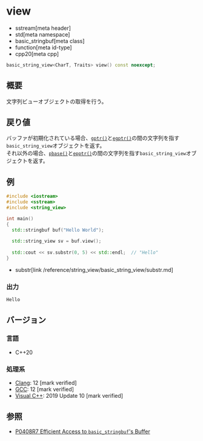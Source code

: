 # view
* sstream[meta header]
* std[meta namespace]
* basic_stringbuf[meta class]
* function[meta id-type]
* cpp20[meta cpp]

```cpp
basic_string_view<CharT, Traits> view() const noexcept;
```

## 概要
文字列ビューオブジェクトの取得を行う。

## 戻り値
バッファが初期化されている場合、[`gptr()`](/reference/streambuf/basic_streambuf/gptr.md)と[`egptr()`](/reference/streambuf/basic_streambuf/egptr.md)の間の文字列を指す`basic_string_view`オブジェクトを返す。  
それ以外の場合、[`pbase()`](/reference/streambuf/basic_streambuf/pbase.md)と[`epptr()`](/reference/streambuf/basic_streambuf/pptr.md)の間の文字列を指す`basic_string_view`オブジェクトを返す。

## 例
```cpp example
#include <iostream>
#include <sstream>
#include <string_view>

int main()
{
  std::stringbuf buf("Hello World");
  
  std::string_view sv = buf.view();
  
  std::cout << sv.substr(0, 5) << std::endl;  // "Hello"
}
```
* substr[link /reference/string_view/basic_string_view/substr.md]

### 出力
```
Hello
```

## バージョン
### 言語
- C++20

### 処理系
- [Clang](/implementation.md#clang): 12 [mark verified]
- [GCC](/implementation.md#gcc): 12 [mark verified]
- [Visual C++](/implementation.md#visual_cpp): 2019 Update 10 [mark verified]

## 参照
- [P0408R7 Efficient Access to `basic_stringbuf`'s Buffer](https://www.open-std.org/jtc1/sc22/wg21/docs/papers/2019/p0408r7.pdf)
